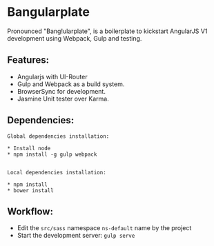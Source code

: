 
# Bangularplate

Pronounced "Bang!ularplate", is a boilerplate to kickstart AngularJS V1 development using Webpack, Gulp and testing.


Features:
---
* Angularjs with UI-Router
* Gulp and Webpack as a build system.
* BrowserSync for development.
* Jasmine Unit tester over Karma.


Dependencies:
---

```
Global dependencies installation:

* Install node
* npm install -g gulp webpack


Local dependencies installation:

* npm install
* bower install
```

Workflow:
---

* Edit the `src/sass` namespace `ns-default` name by the project
* Start the development server: `gulp serve`